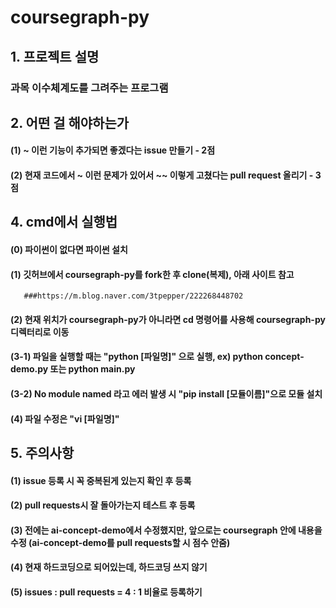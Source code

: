# coursegraph-py

## 1. 프로젝트 설명
### 과목 이수체계도를 그려주는 프로그램

## 2. 어떤 걸 해야하는가
   #### (1) ~ 이런 기능이 추가되면 좋겠다는 issue 만들기 - 2점
   #### (2) 현재 코드에서 ~ 이런 문제가 있어서 ~~ 이렇게 고쳤다는 pull request 올리기 - 3점
   
## 4. cmd에서 실행법
   #### (0) 파이썬이 없다면 파이썬 설치
   #### (1) 깃허브에서 coursegraph-py를 fork한 후 clone(복제), 아래 사이트 참고
       ###https://m.blog.naver.com/3tpepper/222268448702
   #### (2) 현재 위치가 coursegraph-py가 아니라면 cd 명령어를 사용해 coursegraph-py 디렉터리로 이동
   #### (3-1) 파일을 실행할 때는 "python [파일명]" 으로 실행, ex) python concept-demo.py 또는 python __main__.py
   #### (3-2) No module named 라고 에러 발생 시 "pip install [모듈이름]"으로 모듈 설치
   #### (4) 파일 수정은 "vi [파일명]"

## 5. 주의사항
   #### (1) issue 등록 시 꼭 중복된게 있는지 확인 후 등록
   #### (2) pull requests시 잘 돌아가는지 테스트 후 등록
   #### (3) 전에는 ai-concept-demo에서 수정했지만, 앞으로는 coursegraph 안에 내용을 수정 (ai-concept-demo를 pull requests할 시 점수 안줌)
   #### (4) 현재 하드코딩으로 되어있는데, 하드코딩 쓰지 않기
   #### (5) issues : pull requests = 4 : 1 비율로 등록하기
